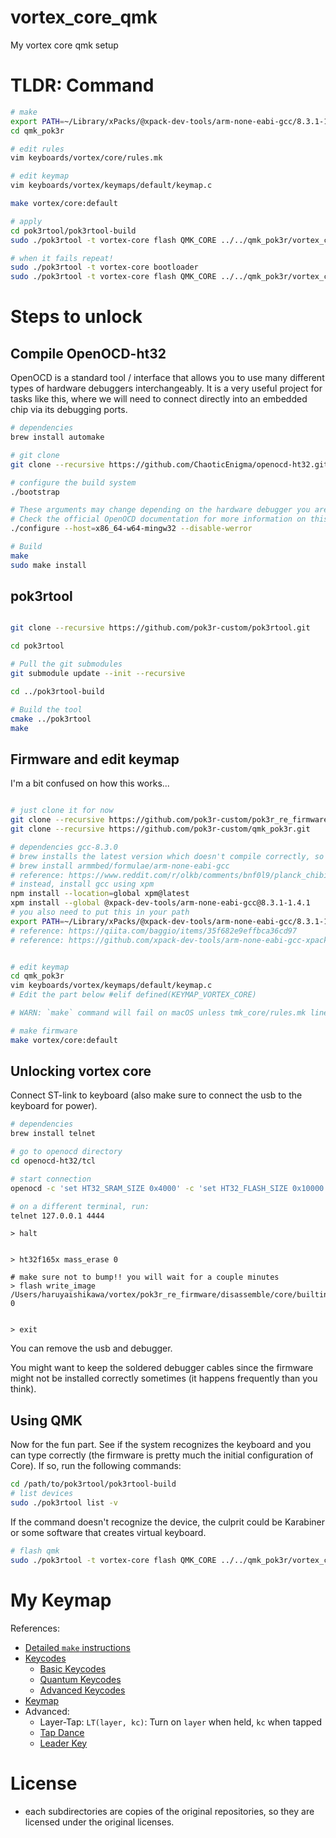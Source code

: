 # vortex_core_qmk

My vortex core qmk setup

# TLDR: Command

```Bash
# make
export PATH=~/Library/xPacks/@xpack-dev-tools/arm-none-eabi-gcc/8.3.1-1.4.1/.content/bin:$PATH
cd qmk_pok3r

# edit rules
vim keyboards/vortex/core/rules.mk

# edit keymap
vim keyboards/vortex/keymaps/default/keymap.c

make vortex/core:default

# apply
cd pok3rtool/pok3rtool-build
sudo ./pok3rtool -t vortex-core flash QMK_CORE ../../qmk_pok3r/vortex_core_default.bin

# when it fails repeat!
sudo ./pok3rtool -t vortex-core bootloader
sudo ./pok3rtool -t vortex-core flash QMK_CORE ../../qmk_pok3r/vortex_core_default.bin
```

# Steps to unlock

## Compile OpenOCD-ht32

OpenOCD is a standard tool / interface that allows you to use many different types of hardware debuggers interchangeably. It is a very useful project for tasks like this, where we will need to connect directly into an embedded chip via its debugging ports.

```Bash
# dependencies
brew install automake

# git clone
git clone --recursive https://github.com/ChaoticEnigma/openocd-ht32.git

# configure the build system
./bootstrap

# These arguments may change depending on the hardware debugger you are using. I use the ST-LinkV2
# Check the official OpenOCD documentation for more information on this
./configure --host=x86_64-w64-mingw32 --disable-werror

# Build
make
sudo make install

```

## pok3rtool

```bash

git clone --recursive https://github.com/pok3r-custom/pok3rtool.git

cd pok3rtool

# Pull the git submodules
git submodule update --init --recursive

cd ../pok3rtool-build

# Build the tool
cmake ../pok3rtool
make
```


## Firmware and edit keymap

I'm a bit confused on how this works...


```bash

# just clone it for now
git clone --recursive https://github.com/pok3r-custom/pok3r_re_firmware.git
git clone --recursive https://github.com/pok3r-custom/qmk_pok3r.git

# dependencies gcc-8.3.0
# brew installs the latest version which doesn't compile correctly, so don't do this:
# brew install armmbed/formulae/arm-none-eabi-gcc
# reference: https://www.reddit.com/r/olkb/comments/bnf0l9/planck_chibios_compiling_error_even_on_default/
# instead, install gcc using xpm
npm install --location=global xpm@latest
xpm install --global @xpack-dev-tools/arm-none-eabi-gcc@8.3.1-1.4.1
# you also need to put this in your path
export PATH=~/Library/xPacks/@xpack-dev-tools/arm-none-eabi-gcc/8.3.1-1.4.1/.content/bin:$PATH
# reference: https://qiita.com/baggio/items/35f682e9effbca36cd97
# reference: https://github.com/xpack-dev-tools/arm-none-eabi-gcc-xpack


# edit keymap
cd qmk_pok3r
vim keyboards/vortex/keymaps/default/keymap.c
# Edit the part below #elif defined(KEYMAP_VORTEX_CORE)

# WARN: `make` command will fail on macOS unless tmk_core/rules.mk line 381 is changed from `wc --bytes ...` to `wc -c ...`!!!!

# make firmware
make vortex/core:default
```


## Unlocking vortex core

Connect ST-link to keyboard (also make sure to connect the usb to the keyboard for power).

```bash
# dependencies
brew install telnet

# go to openocd directory
cd openocd-ht32/tcl

# start connection
openocd -c 'set HT32_SRAM_SIZE 0x4000' -c 'set HT32_FLASH_SIZE 0x10000' -f ./interface/stlink-v2.cfg -f ./target/ht32f165x.cfg

# on a different terminal, run:
telnet 127.0.0.1 4444
```

```
> halt


> ht32f165x mass_erase 0

# make sure not to bump!! you will wait for a couple minutes
> flash write_image /Users/haruyaishikawa/vortex/pok3r_re_firmware/disassemble/core/builtin_core/firmware_builtin_core.bin 0


> exit
```

You can remove the usb and debugger.

You might want to keep the soldered debugger cables since the firmware might not be installed correctly sometimes (it happens frequently than you think).


## Using QMK

Now for the fun part.
See if the system recognizes the keyboard and you can type correctly (the firmware is pretty much the initial configuration of Core). If so, run the following commands:

```Bash
cd /path/to/pok3rtool/pok3rtool-build
# list devices
sudo ./pok3rtool list -v
```

If the command doesn't recognize the device, the culprit could be Karabiner or some software that creates virtual keyboard.

```Bash
# flash qmk
sudo ./pok3rtool -t vortex-core flash QMK_CORE ../../qmk_pok3r/vortex_core_default.bin
```


# My Keymap

References:
- [Detailed `make` instructions](https://github.com/qmk/qmk_firmware/blob/master/docs/getting_started_make_guide.md)
- [Keycodes](https://github.com/pok3r-custom/qmk_pok3r/blob/master/docs/keycodes.md)
	- [Basic Keycodes](https://github.com/pok3r-custom/qmk_pok3r/blob/master/docs/keycodes_basic.md)
	- [Quantum Keycodes](https://github.com/pok3r-custom/qmk_pok3r/blob/master/docs/quantum_keycodes.md)
	- [Advanced Keycodes](https://github.com/pok3r-custom/qmk_pok3r/blob/master/docs/feature_advanced_keycodes.md)
- [Keymap](https://github.com/pok3r-custom/qmk_pok3r/blob/e2d470113a0db497d866be9bda56af7378180602/docs/keymap.md)
- Advanced:
	- Layer-Tap: `LT(layer, kc)`: Turn on `layer` when held, `kc` when tapped
	- [Tap Dance](https://github.com/pok3r-custom/qmk_pok3r/blob/master/docs/feature_tap_dance.md)
	- [Leader Key](https://github.com/pok3r-custom/qmk_pok3r/blob/master/docs/feature_leader_key.md)

# License

- each subdirectories are copies of the original repositories, so they are licensed under the original licenses.
